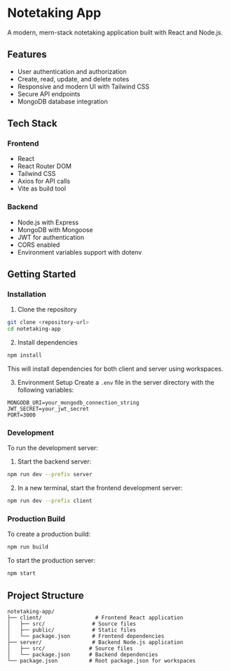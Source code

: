 # Notetaking App

A modern, mern-stack notetaking application built with React and Node.js.

## Features

- User authentication and authorization
- Create, read, update, and delete notes
- Responsive and modern UI with Tailwind CSS
- Secure API endpoints
- MongoDB database integration

## Tech Stack

### Frontend
- React
- React Router DOM
- Tailwind CSS
- Axios for API calls
- Vite as build tool

### Backend
- Node.js with Express
- MongoDB with Mongoose
- JWT for authentication
- CORS enabled
- Environment variables support with dotenv

## Getting Started

### Installation

1. Clone the repository
```bash
git clone <repository-url>
cd notetaking-app
```

2. Install dependencies
```bash
npm install
```

This will install dependencies for both client and server using workspaces.

3. Environment Setup
Create a `.env` file in the server directory with the following variables:
```env
MONGODB_URI=your_mongodb_connection_string
JWT_SECRET=your_jwt_secret
PORT=3000
```

### Development

To run the development server:

1. Start the backend server:
```bash
npm run dev --prefix server
```

2. In a new terminal, start the frontend development server:
```bash
npm run dev --prefix client
```

### Production Build

To create a production build:
```bash
npm run build
```

To start the production server:
```bash
npm start
```

## Project Structure

```
notetaking-app/
├── client/                 # Frontend React application
│   ├── src/               # Source files
│   ├── public/            # Static files
│   └── package.json       # Frontend dependencies
├── server/                # Backend Node.js application
│   ├── src/              # Source files
│   └── package.json      # Backend dependencies
└── package.json          # Root package.json for workspaces
```